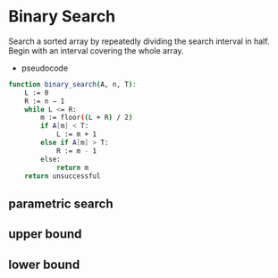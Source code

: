 # Binary Search

Search a sorted array by repeatedly dividing the search interval in half. Begin with an interval covering the whole array.

- pseudocode
```bash
function binary_search(A, n, T):
    L := 0
    R := n − 1
    while L <= R:
        m := floor((L + R) / 2)
        if A[m] < T:
            L := m + 1
        else if A[m] > T:
            R := m - 1
        else:
            return m
    return unsuccessful
```

## parametric search
## upper bound
## lower bound